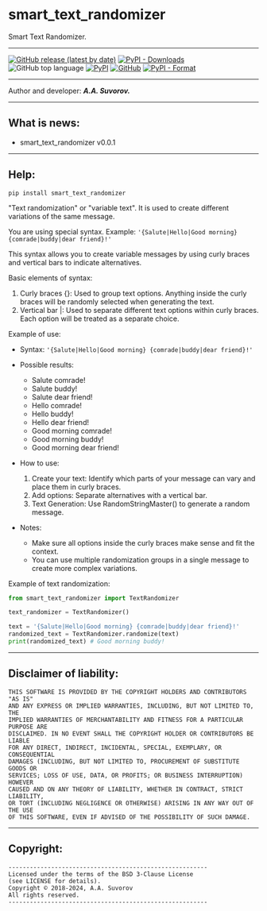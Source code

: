# smart_text_randomizer

Smart Text Randomizer.

---

[![GitHub release (latest by date)](https://img.shields.io/github/v/release/smartlegionlab/smart_text_randomizer)](https://github.com/smartlegionlab/smart_text_randomizer/)
[![PyPI - Downloads](https://img.shields.io/pypi/dm/smart_text_randomizer?label=pypi%20downloads)](https://pypi.org/project/smart_text_randomizer/)
![GitHub top language](https://img.shields.io/github/languages/top/smartlegionlab/smart_text_randomizer)
[![PyPI](https://img.shields.io/pypi/v/smart_text_randomizer)](https://pypi.org/project/smart_text_randomizer)
[![GitHub](https://img.shields.io/github/license/smartlegionlab/smart_text_randomizer)](https://github.com/smartlegionlab/smart_text_randomizer/blob/master/LICENSE)
[![PyPI - Format](https://img.shields.io/pypi/format/smart_text_randomizer)](https://pypi.org/project/smart_text_randomizer)

***

Author and developer: ___A.A. Suvorov.___

***

## What is news:

- smart_text_randomizer v0.0.1

***

## Help:

`pip install smart_text_randomizer`

"Text randomization" or "variable text". It is used to create different variations of the same message.

You are using special syntax. Example: `'{Salute|Hello|Good morning} {comrade|buddy|dear friend}!'`

This syntax allows you to create variable messages by using curly braces and vertical bars to indicate alternatives.

Basic elements of syntax:

1. Curly braces {}: Used to group text options. Anything inside the curly braces will be randomly selected when generating the text.
2. Vertical bar |: Used to separate different text options within curly braces. Each option will be treated as a separate choice.

Example of use:

- Syntax: `'{Salute|Hello|Good morning} {comrade|buddy|dear friend}!'`
- Possible results:
    - Salute comrade!
    - Salute buddy!
    - Salute dear friend!
    - Hello comrade!
    - Hello buddy!
    - Hello dear friend!
    - Good morning comrade!
    - Good morning buddy!
    - Good morning dear friend!
- How to use:
  1. Create your text: Identify which parts of your message can vary and place them in curly braces.
  2. Add options: Separate alternatives with a vertical bar.
  3. Text Generation: Use RandomStringMaster() to generate a random message.

- Notes:
    - Make sure all options inside the curly braces make sense and fit the context.
    - You can use multiple randomization groups in a single message to create more complex variations.


Example of text randomization:

```python
from smart_text_randomizer import TextRandomizer

text_randomizer = TextRandomizer()

text = '{Salute|Hello|Good morning} {comrade|buddy|dear friend}!'
randomized_text = TextRandomizer.randomize(text)
print(randomized_text) # Good morning buddy!
```

***

## Disclaimer of liability:

    THIS SOFTWARE IS PROVIDED BY THE COPYRIGHT HOLDERS AND CONTRIBUTORS "AS IS"
    AND ANY EXPRESS OR IMPLIED WARRANTIES, INCLUDING, BUT NOT LIMITED TO, THE
    IMPLIED WARRANTIES OF MERCHANTABILITY AND FITNESS FOR A PARTICULAR PURPOSE ARE
    DISCLAIMED. IN NO EVENT SHALL THE COPYRIGHT HOLDER OR CONTRIBUTORS BE LIABLE
    FOR ANY DIRECT, INDIRECT, INCIDENTAL, SPECIAL, EXEMPLARY, OR CONSEQUENTIAL
    DAMAGES (INCLUDING, BUT NOT LIMITED TO, PROCUREMENT OF SUBSTITUTE GOODS OR
    SERVICES; LOSS OF USE, DATA, OR PROFITS; OR BUSINESS INTERRUPTION) HOWEVER
    CAUSED AND ON ANY THEORY OF LIABILITY, WHETHER IN CONTRACT, STRICT LIABILITY,
    OR TORT (INCLUDING NEGLIGENCE OR OTHERWISE) ARISING IN ANY WAY OUT OF THE USE
    OF THIS SOFTWARE, EVEN IF ADVISED OF THE POSSIBILITY OF SUCH DAMAGE.

***

## Copyright:
    --------------------------------------------------------
    Licensed under the terms of the BSD 3-Clause License
    (see LICENSE for details).
    Copyright © 2018-2024, A.A. Suvorov
    All rights reserved.
    --------------------------------------------------------

